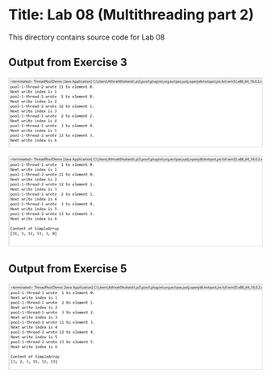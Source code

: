 # Title: Lab 08 (Multithreading part 2)

This directory contains source code for Lab 08

## Output from Exercise 3

![image](https://github.com/athirahshuhaidi/dadrepository/blob/main/lab08/images/OutputExercise3-1.png)

![image](https://github.com/athirahshuhaidi/dadrepository/blob/main/lab08/images/OutputExercise3-2.png)

## Output from Exercise 5

![image](https://github.com/athirahshuhaidi/dadrepository/blob/main/lab08/images/OutputExercise5.png)
